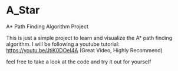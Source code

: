 # A_Star
A* Path Finding Algorithm Project

This is just a simple project to learn and visualize the A* path finding algorithm.
I will be following a youtube tutorial:
https://youtu.be/JtiK0DOeI4A
(Great Video, Highly Recommend)

feel free to take a look at the code and try it out for yourself
